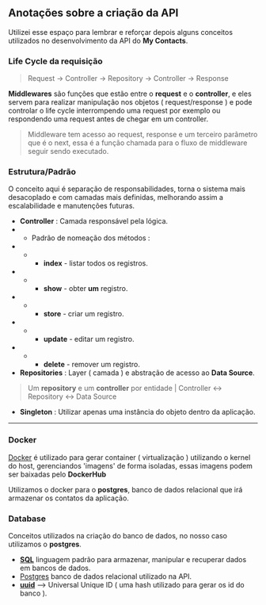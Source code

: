 ## Anotações sobre a criação da API

Utilizei esse espaço para lembrar e reforçar depois alguns conceitos utilizados no desenvolvimento da API do **My Contacts**.

### Life Cycle da requisição

> Request -> Controller -> Repository -> Controller -> Response

**Middlewares** são funções que estão entre o **request** e o **controller**, e eles servem para realizar manipulação nos objetos ( request/response ) e pode controlar o life cycle interrompendo uma request por exemplo ou respondendo uma request antes de chegar em um controller.

> Middleware tem acesso ao request, response e um terceiro parâmetro que é o next, essa é a função chamada para o fluxo de middleware seguir sendo executado.

### Estrutura/Padrão

O conceito aqui é separação de responsabilidades, torna o sistema mais desacoplado e com camadas mais definidas, melhorando assim a escalabilidade e manutenções futuras.

- **Controller** : Camada responsável pela lógica.
- - Padrão de nomeação dos métodos :
- - - **index** - listar todos os registros.
- - - **show** - obter **um** registro.
- - - **store** - criar um registro.
- - - **update** - editar um registro.
- - - **delete** - remover um registro.
- **Repositories** : Layer ( camada ) e abstração de acesso ao **Data Source**.

> Um **repository** e um **controller** por entidade | Controller <-> Repository <-> Data Source

- **Singleton** : Utilizar apenas uma instância do objeto dentro da aplicação.

---

### Docker

[Docker](https://www.docker.com/) é utilizado para gerar container ( virtualização ) utilizando o kernel do host, gerenciandos 'imagens' de forma isoladas, essas imagens podem ser baixadas pelo **DockerHub**

Utilizamos o docker para o **postgres**, banco de dados relacional que irá armazenar os contatos da aplicação.

### Database

Conceitos utilizados na criação do banco de dados, no nosso caso utilizamos o **postgres**.

- [**SQL**](w3schools.com/sql/) linguagem padrão para armazenar, manipular e recuperar dados em bancos de dados.
- [Postgres](https://www.postgresql.org/) banco de dados relacional utilizado na API.
- [**uuid**](https://pt.wikipedia.org/wiki/Identificador_%C3%BAnico_universal) --> Universal Unique ID ( uma hash utilizado para gerar os id do banco ).
